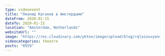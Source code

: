 ```yaml
---
type: videoevent
title: "Леонид Каганов в Амстердаме"
dateFrom: 2020-01-15
dateTo: 2020-01-15
location: "Amsterdam, Netherlands"
websiteUrl: ""
image: "https://res.cloudinary.com/yktoo/image/upload/blog/rqlaiouvyancx5omttda.jpg"
videocategories: theatre
posts: "0559"
---
```

